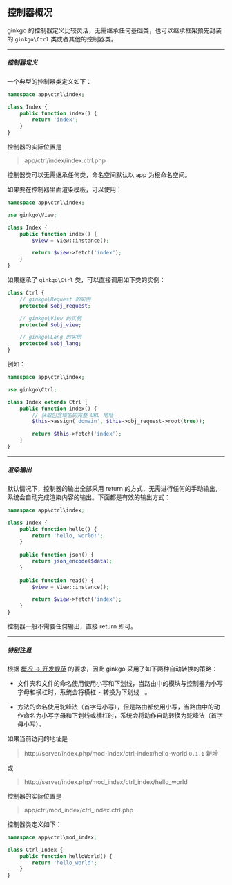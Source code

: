 ## 控制器概况

ginkgo 的控制器定义比较灵活，无需继承任何基础类，也可以继承框架预先封装的 `ginkgo\Ctrl` 类或者其他的控制器类。

----------

##### 控制器定义

一个典型的控制器类定义如下：

``` php
namespace app\ctrl\index;

class Index {
    public function index() {
        return 'index';
    }
}
```

控制器的实际位置是

> app/ctrl/index/index.ctrl.php

控制器类可以无需继承任何类，命名空间默认以 app 为根命名空间。

如果要在控制器里面渲染模板，可以使用：

``` php
namespace app\ctrl\index;

use ginkgo\View;

class Index {
    public function index() {
        $view = View::instance();

        return $view->fetch('index');
    }
}
```

如果继承了 `ginkgo\Ctrl` 类，可以直接调用如下类的实例：
 
``` php
class Ctrl {
    // ginkgo\Request 的实例
    protected $obj_request;

    // ginkgo\View 的实例
    protected $obj_view;

    // ginkgo\Lang 的实例
    protected $obj_lang;
}
```

 例如：

``` php
namespace app\ctrl\index;

use ginkgo\Ctrl;

class Index extends Ctrl {
    public function index() {
        // 获取包含域名的完整 URL 地址
        $this->assign('domain', $this->obj_request->root(true));

        return $this->fetch('index');
    }
}
```

----------

##### 渲染输出

默认情况下，控制器的输出全部采用 return 的方式，无需进行任何的手动输出，系统会自动完成渲染内容的输出。下面都是有效的输出方式：

``` php
namespace app\ctrl\index;

class Index {
    public function hello() {
        return 'hello, world!';
    }
    
    public function json() {
        return json_encode($data);
    }
    
    public function read() {
        $view = View::instance();

        return $view->fetch('index');
    }
}
```

控制器一般不需要任何输出，直接 return 即可。

----------

##### 特别注意

根据 [概况 -> 开发规范](../index/spec.md) 的要求，因此 ginkgo 采用了如下两种自动转换的策略：

* 文件夹和文件的命名使用使用小写和下划线，当路由中的模块与控制器为小写字母和横杠时，系统会将横杠 <kbd>-</kbd> 转换为下划线 <kbd>_</kbd>。

* 方法的命名使用驼峰法（首字母小写），但是路由都使用小写，当路由中的动作命名为小写字母和下划线或横杠时，系统会将动作自动转换为驼峰法（首字母小写）。

如果当前访问的地址是

> http://server/index.php/mod-index/ctrl-index/hello-world `0.1.1` 新增

或

> http://server/index.php/mod_index/ctrl_index/hello_world

控制器的实际位置是

> app/ctrl/mod_index/ctrl_index.ctrl.php

控制器类定义如下：

``` php
namespace app\ctrl\mod_index;

class Ctrl_Index {
    public function helloWorld() {
        return 'hello_world';
    }
}
```